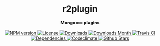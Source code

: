<h1 align="center">r2plugin</h1>

<div align="center">
  <strong>Mongoose plugins</strong>
</div>

<br />

<div align="center">
  <!-- NPM version -->
  <a href="https://npmjs.org/package/r2plugin" target="_blank">
    <img src="https://img.shields.io/npm/v/r2plugin.svg" alt="NPM version" />
  </a>
  <!-- License -->
  <a href="https://npmjs.org/package/r2plugin" target="_blank">
    <img src="https://img.shields.io/npm/l/r2plugin.svg" alt="License" />
  </a>
  <!-- Downloads -->
  <a href="https://npmjs.org/package/r2plugin" target="_blank">
    <img src="https://img.shields.io/npm/dt/r2plugin.svg" alt="Downloads" />
  </a>
  <!-- Downloads Month -->
  <a href="https://npmjs.org/package/r2plugin" target="_blank">
    <img src="https://img.shields.io/npm/dm/r2plugin.svg" alt="Downloads Month" />
  </a>
  <!-- Travis CI -->
  <a href="https://travis-ci.org/r2js/r2plugin" target="_blank">
    <img src="https://img.shields.io/travis/r2js/r2plugin.svg" alt="Travis CI" />
  </a>
  <!-- Dependencies -->
  <a href="https://david-dm.org/r2js/r2plugin" target="_blank">
    <img src="https://img.shields.io/david/r2js/r2plugin.svg" alt="Dependencies" />
  </a>
  <!-- Codeclimate -->
  <a href="https://codeclimate.com/github/r2js/r2plugin" target="_blank">
    <img src="https://img.shields.io/codeclimate/github/r2js/r2plugin.svg" alt="Codeclimate" />
  </a>
  <!-- Github Stars -->
  <a href="https://github.com/r2js/r2plugin" target="_blank">
    <img src="https://img.shields.io/github/stars/r2js/r2plugin.svg?label=%E2%98%85" alt="Github Stars" />
  </a>
</div>

<br />
